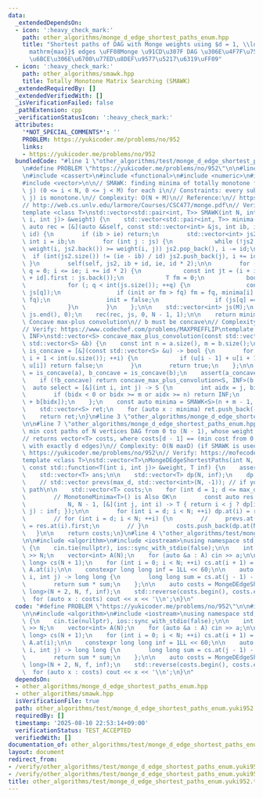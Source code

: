 ```yaml
---
data:
  _extendedDependsOn:
  - icon: ':heavy_check_mark:'
    path: other_algorithms/monge_d_edge_shortest_paths_enum.hpp
    title: "Shortest paths of DAG with Monge weights using $d = 1, \\ldots, d_{\\\
      mathrm{max}}$ edges \uFF08Monge \u91CD\u307F DAG \u306E\u4F7F\u7528\u8FBA\u6570\
      \u6BCE\u306E\u6700\u77ED\u8DEF\u9577\u5217\u6319\uFF09"
  - icon: ':heavy_check_mark:'
    path: other_algorithms/smawk.hpp
    title: Totally Monotone Matrix Searching (SMAWK)
  _extendedRequiredBy: []
  _extendedVerifiedWith: []
  _isVerificationFailed: false
  _pathExtension: cpp
  _verificationStatusIcon: ':heavy_check_mark:'
  attributes:
    '*NOT_SPECIAL_COMMENTS*': ''
    PROBLEM: https://yukicoder.me/problems/no/952
    links:
    - https://yukicoder.me/problems/no/952
  bundledCode: "#line 1 \"other_algorithms/test/monge_d_edge_shortest_paths_enum.yuki952.test.cpp\"\
    \n#define PROBLEM \"https://yukicoder.me/problems/no/952\"\n\n#line 2 \"other_algorithms/smawk.hpp\"\
    \n#include <cassert>\n#include <functional>\n#include <numeric>\n#include <utility>\n\
    #include <vector>\n\n// SMAWK: finding minima of totally monotone function f(i,\
    \ j) (0 <= i < N, 0 <= j < M) for each i\n// Constraints: every submatrix of f(i,\
    \ j) is monotone.\n// Complexity: O(N + M)\n// Reference:\n// https://topcoder-g-hatena-ne-jp.jag-icpc.org/spaghetti_source/20120923/1348327542.html\n\
    // http://web.cs.unlv.edu/larmore/Courses/CSC477/monge.pdf\n// Verify: https://codeforces.com/contest/1423/submission/98368491\n\
    template <class T>\nstd::vector<std::pair<int, T>> SMAWK(int N, int M, const std::function<T(int\
    \ i, int j)> &weight) {\n    std::vector<std::pair<int, T>> minima(N);\n\n   \
    \ auto rec = [&](auto &&self, const std::vector<int> &js, int ib, int ie, int\
    \ id) {\n        if (ib > ie) return;\n        std::vector<int> js2;\n       \
    \ int i = ib;\n        for (int j : js) {\n            while (!js2.empty() and\
    \ weight(i, js2.back()) >= weight(i, j)) js2.pop_back(), i -= id;\n          \
    \  if (int(js2.size()) != (ie - ib) / id) js2.push_back(j), i += id;\n       \
    \ }\n        self(self, js2, ib + id, ie, id * 2);\n\n        for (int i = ib,\
    \ q = 0; i <= ie; i += id * 2) {\n            const int jt = (i + id <= ie ? minima[i\
    \ + id].first : js.back());\n            T fm = 0;\n            bool init = true;\n\
    \            for (; q < int(js.size()); ++q) {\n                const T fq = weight(i,\
    \ js[q]);\n                if (init or fm > fq) fm = fq, minima[i] = std::make_pair(js[q],\
    \ fq);\n                init = false;\n                if (js[q] == jt) break;\n\
    \            }\n        }\n    };\n\n    std::vector<int> js(M);\n    std::iota(js.begin(),\
    \ js.end(), 0);\n    rec(rec, js, 0, N - 1, 1);\n\n    return minima;\n}\n\n//\
    \ Concave max-plus convolution\n// b must be concave\n// Complexity: O(n + m)\n\
    // Verify: https://www.codechef.com/problems/MAXPREFFLIP\ntemplate <class S, S\
    \ INF>\nstd::vector<S> concave_max_plus_convolution(const std::vector<S> &a, const\
    \ std::vector<S> &b) {\n    const int n = a.size(), m = b.size();\n\n    auto\
    \ is_concave = [&](const std::vector<S> &u) -> bool {\n        for (int i = 1;\
    \ i + 1 < int(u.size()); ++i) {\n            if (u[i - 1] + u[i + 1] > u[i] +\
    \ u[i]) return false;\n        }\n        return true;\n    };\n\n    bool a_concave\
    \ = is_concave(a), b_concave = is_concave(b);\n    assert(a_concave or b_concave);\n\
    \    if (!b_concave) return concave_max_plus_convolution<S, INF>(b, a);\n\n  \
    \  auto select = [&](int i, int j) -> S {\n        int aidx = j, bidx = i - j;\n\
    \        if (bidx < 0 or bidx >= m or aidx >= n) return INF;\n        return -(a[aidx]\
    \ + b[bidx]);\n    };\n    const auto minima = SMAWK<S>(n + m - 1, n, select);\n\
    \    std::vector<S> ret;\n    for (auto x : minima) ret.push_back(-x.second);\n\
    \    return ret;\n}\n#line 3 \"other_algorithms/monge_d_edge_shortest_paths_enum.hpp\"\
    \n\n#line 7 \"other_algorithms/monge_d_edge_shortest_paths_enum.hpp\"\n\n// Calculate\
    \ min cost paths of N vertices DAG from 0 to (N - 1), whose weight is Monge\n\
    // returns vector<T> costs, where costs[d - 1] == (min cost from 0 to (N - 1)\
    \ with exactly d edges)\n// Complexity: O(N maxD) (if SMAWK is used)\n// Verify:\
    \ https://yukicoder.me/problems/no/952\n// Verify: https://mofecoder.com/contests/monoxercon_202508/tasks/monoxercon_202508_k\n\
    template <class T>\nstd::vector<T>\nMongeDEdgeShortestPaths(int N, int max_d,\
    \ const std::function<T(int i, int j)> &weight, T inf) {\n    assert(max_d < N);\n\
    \    std::vector<T> ans;\n\n    std::vector<T> dp(N, inf);\n    dp.at(0) = 0;\n\
    \    // std::vector prevs(max_d, std::vector<int>(N, -1)); // if you need to retrieve\
    \ path\n\n    std::vector<T> costs;\n    for (int d = 1; d <= max_d; ++d) {\n\
    \        // MonotoneMinima<T>() is Also OK\n        const auto res = SMAWK<T>(\n\
    \            N, N - 1, [&](int j, int i) -> T { return i < j ? dp[i] + weight(i,\
    \ j) : inf; });\n\n        for (int i = d; i < N; ++i) dp.at(i) = res.at(i).second;\n\
    \        // for (int i = d; i < N; ++i) {\n        //     prevs.at(d - 1).at(i)\
    \ = res.at(i).first;\n        // }\n        costs.push_back(dp.at(N - 1));\n \
    \   }\n\n    return costs;\n}\n#line 4 \"other_algorithms/test/monge_d_edge_shortest_paths_enum.yuki952.test.cpp\"\
    \n\n#include <algorithm>\n#include <iostream>\nusing namespace std;\n\nint main()\
    \ {\n    cin.tie(nullptr), ios::sync_with_stdio(false);\n\n    int N;\n    cin\
    \ >> N;\n    vector<int> A(N);\n    for (auto &a : A) cin >> a;\n\n    vector<long\
    \ long> cs(N + 1);\n    for (int i = 0; i < N; ++i) cs.at(i + 1) = cs.at(i) +\
    \ A.at(i);\n\n    constexpr long long inf = 1LL << 60;\n\n    auto f = [&](int\
    \ i, int j) -> long long {\n        long long sum = cs.at(j - 1) - cs.at(i);\n\
    \        return sum * sum;\n    };\n\n    auto costs = MongeDEdgeShortestPaths<long\
    \ long>(N + 2, N, f, inf);\n    std::reverse(costs.begin(), costs.end());\n  \
    \  for (auto x : costs) cout << x << '\\n';\n}\n"
  code: "#define PROBLEM \"https://yukicoder.me/problems/no/952\"\n\n#include \"../monge_d_edge_shortest_paths_enum.hpp\"\
    \n\n#include <algorithm>\n#include <iostream>\nusing namespace std;\n\nint main()\
    \ {\n    cin.tie(nullptr), ios::sync_with_stdio(false);\n\n    int N;\n    cin\
    \ >> N;\n    vector<int> A(N);\n    for (auto &a : A) cin >> a;\n\n    vector<long\
    \ long> cs(N + 1);\n    for (int i = 0; i < N; ++i) cs.at(i + 1) = cs.at(i) +\
    \ A.at(i);\n\n    constexpr long long inf = 1LL << 60;\n\n    auto f = [&](int\
    \ i, int j) -> long long {\n        long long sum = cs.at(j - 1) - cs.at(i);\n\
    \        return sum * sum;\n    };\n\n    auto costs = MongeDEdgeShortestPaths<long\
    \ long>(N + 2, N, f, inf);\n    std::reverse(costs.begin(), costs.end());\n  \
    \  for (auto x : costs) cout << x << '\\n';\n}\n"
  dependsOn:
  - other_algorithms/monge_d_edge_shortest_paths_enum.hpp
  - other_algorithms/smawk.hpp
  isVerificationFile: true
  path: other_algorithms/test/monge_d_edge_shortest_paths_enum.yuki952.test.cpp
  requiredBy: []
  timestamp: '2025-08-10 22:53:14+09:00'
  verificationStatus: TEST_ACCEPTED
  verifiedWith: []
documentation_of: other_algorithms/test/monge_d_edge_shortest_paths_enum.yuki952.test.cpp
layout: document
redirect_from:
- /verify/other_algorithms/test/monge_d_edge_shortest_paths_enum.yuki952.test.cpp
- /verify/other_algorithms/test/monge_d_edge_shortest_paths_enum.yuki952.test.cpp.html
title: other_algorithms/test/monge_d_edge_shortest_paths_enum.yuki952.test.cpp
---
```

